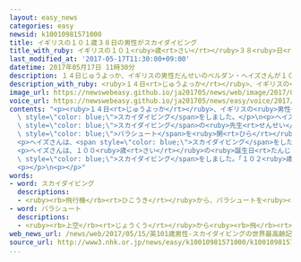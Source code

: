 ```yaml
---
layout: easy_news
categories: easy
newsid: k10010981571000
title: イギリスの１０１歳３８日の男性がスカイダイビング
title_with_ruby: イギリスの１０１<ruby>歳<rt>さい</rt></ruby>３８<ruby>日<rt>にち</rt></ruby>の<ruby>男性<rt>だんせい</rt></ruby>がスカイダイビング
last_modified_at: '2017-05-17T11:30:00+09:00'
datetime: 2017年05月17日 11時30分
description: １４日じゅうよっか、イギリスの男性だんせいのベルダン・ヘイズさんが１０１歳さい３８日にちでスカイダイビングをしました。
description_with_ruby: <ruby>１４日<rt>じゅうよっか</rt></ruby>、イギリスの<ruby>男性<rt>だんせい</rt></ruby>のベルダン・ヘイズさんが１０１<ruby>歳<rt>さい</rt></ruby>３８<ruby>日<rt>にち</rt></ruby>でスカイダイビングをしました。
image_url: https://newswebeasy.github.io/ja201705/news/web/image/2017/05/17/k10010981571000.jpg
voice_url: https://newswebeasy.github.io/ja201705/news/easy/voice/2017/05/17/k10010981571000.mp3
contents: "<p><ruby>１４日<rt>じゅうよっか</rt></ruby>、イギリスの<ruby>男性<rt>だんせい</rt></ruby>のベルダン・ヘイズさんが１０１<ruby>歳<rt>さい</rt></ruby>３８<ruby>日<rt>にち</rt></ruby>で<span\
  \ style=\"color: blue;\">スカイダイビング</span>をしました。</p>\n<p>ヘイズさんは<ruby>小<rt>ちい</rt></ruby>さい<ruby>飛行機<rt>ひこうき</rt></ruby>に<ruby>乗<rt>の</rt></ruby>って、４６００ｍの<ruby>高<rt>たか</rt></ruby>さまで<ruby>行<rt>い</rt></ruby>きました。そして、<span\
  \ style=\"color: blue;\">スカイダイビング</span>の<ruby>先生<rt>せんせい</rt></ruby>と<ruby>一緒<rt>いっしょ</rt></ruby>に<ruby>空<rt>そら</rt></ruby>に<ruby>出<rt>で</rt></ruby>たあと、<span\
  \ style=\"color: blue;\">パラシュート</span>を<ruby>開<rt>ひら</rt></ruby>いて、ゆっくり<ruby>下<rt>した</rt></ruby>まで<ruby>降<rt>お</rt></ruby>りました。</p>\n\
  <p>ヘイズさんは、<span style=\"color: blue;\">スカイダイビング</span>をした<ruby>人<rt>ひと</rt></ruby>の<ruby>中<rt>なか</rt></ruby>で、<ruby>世界<rt>せかい</rt></ruby>でいちばん<ruby>年<rt>とし</rt></ruby>が<ruby>上<rt>うえ</rt></ruby>の<ruby>人<rt>ひと</rt></ruby>になりました。<ruby>今<rt>いま</rt></ruby>まではカナダの<ruby>男性<rt>だんせい</rt></ruby>で、１０１<ruby>歳<rt>さい</rt></ruby><ruby>３日<rt>みっか</rt></ruby>でした。</p>\n\
  <p>ヘイズさんは、１００<ruby>歳<rt>さい</rt></ruby>の<ruby>誕生日<rt>たんじょうび</rt></ruby>に<ruby>初<rt>はじ</rt></ruby>めて<span\
  \ style=\"color: blue;\">スカイダイビング</span>をしました。「１０２<ruby>歳<rt>さい</rt></ruby>や１０３<ruby>歳<rt>さい</rt></ruby>でもやってみたいです」と<ruby>話<rt>はな</rt></ruby>していました。</p>\n\
  <p></p>\n<p></p>"
words:
- word: スカイダイビング
  descriptions:
  - <ruby><rb>飛行機</rb><rt>ひこうき</rt></ruby>から、パラシュートを<ruby><rb>用</rb><rt>もち</rt></ruby>いて<ruby><rb>地上</rb><rt>ちじょう</rt></ruby>に<ruby><rb>降下</rb><rt>こうか</rt></ruby>するスポーツ。
- word: パラシュート
  descriptions:
  - <ruby><rb>上空</rb><rt>じょうくう</rt></ruby>から<ruby><rb>飛</rb><rt>と</rt></ruby>び<ruby><rb>降</rb><rt>お</rt></ruby>りたり<ruby><rb>物</rb><rt>もの</rt></ruby>を<ruby><rb>落</rb><rt>お</rt></ruby>としたりするとき、<ruby><rb>安全</rb><rt>あんぜん</rt></ruby>に<ruby><rb>地面</rb><rt>じめん</rt></ruby>に<ruby><rb>着</rb><rt>つ</rt></ruby>けるように<ruby><rb>使</rb><rt>つか</rt></ruby>う、<ruby><rb>傘</rb><rt>かさ</rt></ruby>のようなもの。<ruby><rb>落下傘</rb><rt>らっかさん</rt></ruby>。
web_news_url: /news/web/2017/05/15/英101歳男性-スカイダイビングの世界最高齢記録更新/
source_url: http://www3.nhk.or.jp/news/easy/k10010981571000/k10010981571000.html
...
```

